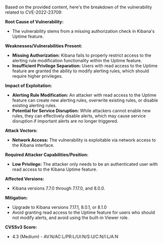 Based on the provided content, here's the breakdown of the vulnerability related to CVE-2022-23709:

**Root Cause of Vulnerability:**
- The vulnerability stems from a missing authorization check in Kibana's Uptime feature.

**Weaknesses/Vulnerabilities Present:**
- **Missing Authorization:** Kibana fails to properly restrict access to the alerting rule modification functionality within the Uptime feature.
- **Insufficient Privilege Separation:** Users with read access to the Uptime feature are granted the ability to modify alerting rules, which should require higher privileges.

**Impact of Exploitation:**
- **Alerting Rule Modification:** An attacker with read access to the Uptime feature can create new alerting rules, overwrite existing rules, or disable existing alerting rules.
- **Potential for Service Disruption:** While attackers cannot enable new rules, they can effectively disable alerts, which may cause service disruption if important alerts are no longer triggered.

**Attack Vectors:**
- **Network Access:** The vulnerability is exploitable via network access to the Kibana interface.

**Required Attacker Capabilities/Position:**
- **Low Privilege:** The attacker only needs to be an authenticated user with read access to the Kibana Uptime feature.

**Affected Versions:**
- Kibana versions 7.7.0 through 7.17.0, and 8.0.0.

**Mitigation:**
- Upgrade to Kibana versions 7.17.1, 8.0.1, or 8.1.0
- Avoid granting read access to the Uptime feature for users who should not modify alerts, and avoid using the built-in Viewer role.

**CVSSv3 Score:**
- 4.3 (Medium) - AV:N/AC:L/PR:L/UI:N/S:U/C:N/I:L/A:N